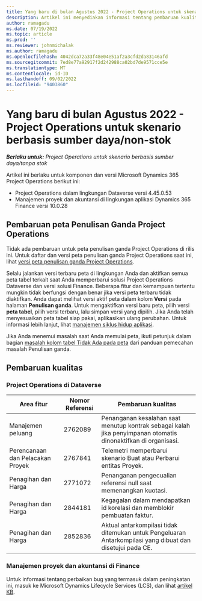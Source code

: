 ```yaml
---
title: Yang baru di bulan Agustus 2022 - Project Operations untuk skenario berbasis sumber daya/non-stok
description: Artikel ini menyediakan informasi tentang pembaruan kualitas yang tersedia di perilisan Microsoft Dynamics 365 Project Operations pada Agustus 2022 untuk skenario berbasis sumber daya/non-stok.
author: ramagadu
ms.date: 07/19/2022
ms.topic: article
ms.prod: ''
ms.reviewer: johnmichalak
ms.author: ramagadu
ms.openlocfilehash: 4042dca72a33f48e04e51af2a3cfd2da83146afd
ms.sourcegitcommit: 7ed8e77a92917f2d242988ca02bd7de9571cce5e
ms.translationtype: MT
ms.contentlocale: id-ID
ms.lasthandoff: 09/02/2022
ms.locfileid: "9403860"
---
```

# <a name="whats-new-august-2022---project-operations-for-resourcenon-stocked-based-scenarios"></a>Yang baru di bulan Agustus 2022 - Project Operations untuk skenario berbasis sumber daya/non-stok

_**Berlaku untuk:** Project Operations untuk skenario berbasis sumber daya/tanpa stok_

Artikel ini berlaku untuk komponen dan versi Microsoft Dynamics 365 Project Operations berikut ini:

- Project Operations dalam lingkungan Dataverse versi 4.45.0.53
- Manajemen proyek dan akuntansi di lingkungan aplikasi Dynamics 365 Finance versi 10.0.28

## <a name="project-operations-dual-write-maps-updates"></a>Pembaruan peta Penulisan Ganda Project Operations

Tidak ada pembaruan untuk peta penulisan ganda Project Operations di rilis ini. Untuk daftar dan versi peta penulisan ganda Project Operations saat ini, lihat [versi peta penulisan ganda Project Operations](../environment/resource-dual-write-maps.md).

Selalu jalankan versi terbaru peta di lingkungan Anda dan aktifkan semua peta tabel terkait saat Anda memperbarui solusi Project Operations Dataverse dan versi solusi Finance. Beberapa fitur dan kemampuan tertentu mungkin tidak berfungsi dengan benar jika versi peta terbaru tidak diaktifkan. Anda dapat melihat versi aktif peta dalam kolom **Versi** pada halaman **Penulisan ganda**. Untuk mengaktifkan versi baru peta, pilih versi **peta tabel**, pilih versi terbaru, lalu simpan versi yang dipilih. Jika Anda telah menyesuaikan peta tabel siap pakai, aplikasikan ulang perubahan. Untuk informasi lebih lanjut, lihat [manajemen siklus hidup aplikasi](/dynamics365/fin-ops-core/dev-itpro/data-entities/dual-write/app-lifecycle-management).

Jika Anda menemui masalah saat Anda memulai peta, ikuti petunjuk dalam bagian [masalah kolom tabel Tidak Ada pada peta](/dynamics365/fin-ops-core/dev-itpro/data-entities/dual-write/dual-write-troubleshooting-finops-upgrades#missing-table-columns-issue-on-maps) dari panduan pemecahan masalah Penulisan ganda.

## <a name="quality-updates"></a>Pembaruan kualitas

### <a name="project-operations-on-dataverse"></a>Project Operations di Dataverse

| Area fitur | Nomor Referensi | Pembaruan kualitas |
| --- | --- | --- |
|   Manajemen peluang | 2762089 | Penanganan kesalahan saat menutup kontrak sebagai kalah jika penyimpanan otomatis dinonaktifkan di organisasi.|
|Perencanaan dan Pelacakan Proyek | 2767841 | Telemetri memperbarui skenario Buat atau Perbarui entitas Proyek.|
|Penagihan dan Harga | 2771072 | Penanganan pengecualian referensi null saat memenangkan kuotasi.|
|Penagihan dan Harga | 2844181 |Kegagalan dalam mendapatkan id korelasi dan memblokir pembuatan faktur.|
|Penagihan dan Harga | 2852836 | Aktual antarkompilasi tidak ditemukan untuk Pengeluaran Antarkompilasi yang dibuat dan disetujui pada CE.|


### <a name="project-management-and-accounting-in-finance"></a>Manajemen proyek dan akuntansi di Finance

Untuk informasi tentang perbaikan bug yang termasuk dalam peningkatan ini, masuk ke Microsoft Dynamics Lifecycle Services (LCS), dan lihat [artikel KB](https://fix.lcs.dynamics.com/Issue/Details?bugId=694438).
